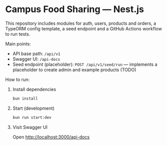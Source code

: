 # Campus Food Sharing — Nest.js

This repository includes modules for auth, users, products and orders, a TypeORM config template, a seed endpoint and a GitHub Actions workflow to run tests.

Main points:

- API base path: `/api/v1`
- Swagger UI: `/api-docs`
- Seed endpoint (placeholder): `POST /api/v1/seed/run` — implements a placeholder to create admin and example products (TODO)

How to run:

1. Install dependencies

    ```bash
    bun install
    ```

2. Start (development)

    ```bash
    bun run start:dev
    ```

3. Visit Swagger UI

    Open <http://localhost:3000/api-docs>
